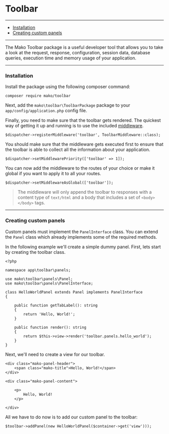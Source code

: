 # Toolbar

--------------------------------------------------------

* [Installation](#installation)
* [Creating custom panels](#creating_custom_panels)

--------------------------------------------------------

The Mako Toolbar package is a useful developer tool that allows you to take a look at the request, response, configuration, session data, database queries, execution time and memory usage of your application.

--------------------------------------------------------

<a id="installation"></a>

### Installation

Install the package using the following composer command:

	composer require mako/toolbar

Next, add the `mako\toolbar\ToolbarPackage` package to your `app/config/application.php` config file.

Finally, you need to make sure that the toolbar gets rendered. The quickest way of getting it up and running is to use the included [middleware](:base_url:/docs/:version:/routing-and-controllers:routing#route_middleware).

	$dispatcher->registerMiddleware('toolbar', ToolbarMiddleware::class);

You should make sure that the middleware gets executed first to ensure that the toolbar is able to collect all the information about your application.

	$dispatcher->setMiddlewarePriority(['toolbar' => 1]);

You can now add the middleware to the routes of your choice or make it global if you want to apply it to all your routes.

	$dispatcher->setMiddlewareAsGlobal(['toolbar']);

> The middleware will only append the toolbar to responses with a content type of `text/html` and a body that includes a set of `<body></body>` tags.

--------------------------------------------------------

<a id="creating_custom_panels"></a>

### Creating custom panels

Custom panels must implement the `PanelInterface` class. You can extend the `Panel` class which already implements some of the required methods.

In the following example we'll create a simple dummy panel. First, lets start by creating the toolbar class.

	<?php

	namespace app\toolbar\panels;

	use mako\toolbar\panels\Panel;
	use mako\toolbar\panels\PanelInterface;

	class HelloWorldPanel extends Panel implements PanelInterface
	{

		public function getTabLabel(): string
		{
			return 'Hello, World!';
		}

		public function render(): string
		{
			return $this->view->render('toolbar.panels.hello_world');
		}
	}

Next, we'll need to create a view for our toolbar.

	<div class="mako-panel-header">
		<span class="mako-title">Hello, World!</span>
	</div>

	<div class="mako-panel-content">

		<p>
			Hello, World!
		</p>

	</div>

All we have to do now is to add our custom panel to the toolbar:

	$toolbar->addPanel(new HelloWorldPanel($container->get('view')));
